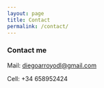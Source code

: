 ```yaml
---
layout: page
title: Contact
permalink: /contact/
---
```


### Contact me

Mail:
[diegoarroyodl@gmail.com](mailto:diegoarroyodl@gmail.com)

Cell:
+34 658952424
